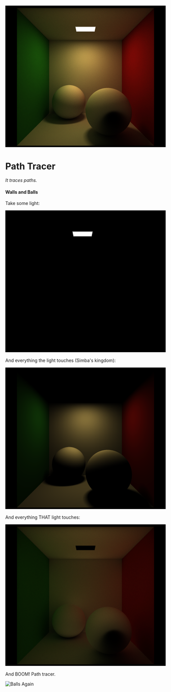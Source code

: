 
![Balls](renderings/lambertsBalls/balls.png)

# Path Tracer

*It traces paths.*

#### Walls and Balls

Take some light:

![A Light](renderings/lambertsBalls/emitted_only.png)

And everything the light touches (Simba's kingdom):

![Italian Flag](renderings/lambertsBalls/direct_only.png)

And everything THAT light touches:

![Club scene](renderings/lambertsBalls/indirect_only.png)

And BOOM! Path tracer.

![Balls Again](renderings/lambertsBalls/MellowUnfortunateHarlequinbug.gif)

